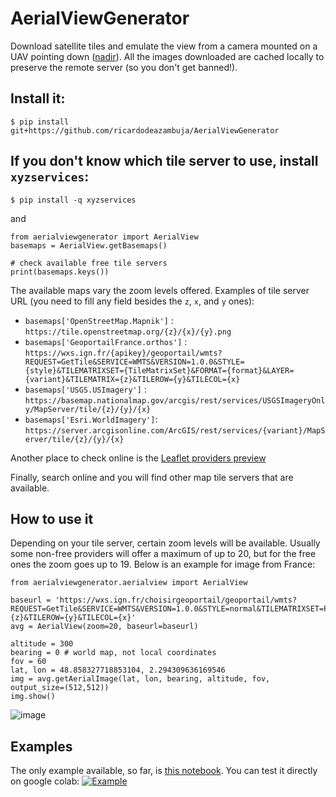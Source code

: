 # AerialViewGenerator
Download satellite tiles and emulate the view from a camera mounted on a UAV pointing down ([nadir](https://en.wikipedia.org/wiki/Nadir)). All the images downloaded are cached locally to preserve the remote server (so you don't get banned!).


## Install it:
```
$ pip install git+https://github.com/ricardodeazambuja/AerialViewGenerator
```

## If you don't know which tile server to use, install `xyzservices`:
```
$ pip install -q xyzservices
```
and
```
from aerialviewgenerator import AerialView
basemaps = AerialView.getBasemaps()

# check available free tile servers
print(basemaps.keys())
```
The available maps vary the zoom levels offered. Examples of tile server URL (you need to fill any field besides the `z`, `x`, and `y` ones):
* `basemaps['OpenStreetMap.Mapnik']` : `https://tile.openstreetmap.org/{z}/{x}/{y}.png`
* `basemaps['GeoportailFrance.orthos']` : `https://wxs.ign.fr/{apikey}/geoportail/wmts?REQUEST=GetTile&SERVICE=WMTS&VERSION=1.0.0&STYLE={style}&TILEMATRIXSET={TileMatrixSet}&FORMAT={format}&LAYER={variant}&TILEMATRIX={z}&TILEROW={y}&TILECOL={x}`
* `basemaps['USGS.USImagery']` : `https://basemap.nationalmap.gov/arcgis/rest/services/USGSImageryOnly/MapServer/tile/{z}/{y}/{x}`
* `basemaps['Esri.WorldImagery']`: `https://server.arcgisonline.com/ArcGIS/rest/services/{variant}/MapServer/tile/{z}/{y}/{x}`

Another place to check online is the [Leaflet providers preview](https://leaflet-extras.github.io/leaflet-providers/preview/index.html)

Finally, search online and you will find other map tile servers that are available.

## How to use it

Depending on your tile server, certain zoom levels will be available. Usually some non-free providers will offer a maximum of up to 20, but for the free ones the zoom goes up to 19. Below is an example for image from France:
```
from aerialviewgenerator.aerialview import AerialView

baseurl = 'https://wxs.ign.fr/choisirgeoportail/geoportail/wmts?REQUEST=GetTile&SERVICE=WMTS&VERSION=1.0.0&STYLE=normal&TILEMATRIXSET=PM&FORMAT=image/jpeg&LAYER=ORTHOIMAGERY.ORTHOPHOTOS&TILEMATRIX={z}&TILEROW={y}&TILECOL={x}'
avg = AerialView(zoom=20, baseurl=baseurl)

altitude = 300
bearing = 0 # world map, not local coordinates
fov = 60
lat, lon = 48.858327718853104, 2.294309636169546
img = avg.getAerialImage(lat, lon, bearing, altitude, fov, output_size=(512,512))
img.show()
```
![image](https://github.com/ricardodeazambuja/AerialViewGenerator/assets/6606382/4b598c88-4857-4c13-912c-f8316f24205c)

## Examples
The only example available, so far, is [this notebook](https://github.com/ricardodeazambuja/AerialViewGenerator/blob/main/Example.ipynb). You can test it directly on google colab: 
[![Example](https://camo.githubusercontent.com/84f0493939e0c4de4e6dbe113251b4bfb5353e57134ffd9fcab6b8714514d4d1/68747470733a2f2f636f6c61622e72657365617263682e676f6f676c652e636f6d2f6173736574732f636f6c61622d62616467652e737667)](https://colab.research.google.com/github/ricardodeazambuja/AerialViewGenerator/blob/main/Example.ipynb)
